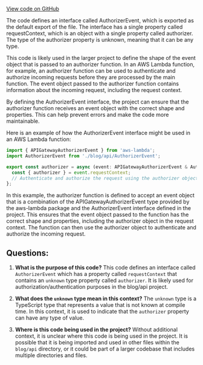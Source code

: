 [View code on GitHub](https://github.com/gaerongsalon/blog/src/handlers/authorization/AuthorizerEvent.ts)

The code defines an interface called AuthorizerEvent, which is exported as the default export of the file. The interface has a single property called requestContext, which is an object with a single property called authorizer. The type of the authorizer property is unknown, meaning that it can be any type.

This code is likely used in the larger project to define the shape of the event object that is passed to an authorizer function. In an AWS Lambda function, for example, an authorizer function can be used to authenticate and authorize incoming requests before they are processed by the main function. The event object passed to the authorizer function contains information about the incoming request, including the request context.

By defining the AuthorizerEvent interface, the project can ensure that the authorizer function receives an event object with the correct shape and properties. This can help prevent errors and make the code more maintainable.

Here is an example of how the AuthorizerEvent interface might be used in an AWS Lambda function:

```typescript
import { APIGatewayAuthorizerEvent } from 'aws-lambda';
import AuthorizerEvent from './blog/api/AuthorizerEvent';

export const authorizer = async (event: APIGatewayAuthorizerEvent & AuthorizerEvent) => {
  const { authorizer } = event.requestContext;
  // Authenticate and authorize the request using the authorizer object
};
```

In this example, the authorizer function is defined to accept an event object that is a combination of the APIGatewayAuthorizerEvent type provided by the aws-lambda package and the AuthorizerEvent interface defined in the project. This ensures that the event object passed to the function has the correct shape and properties, including the authorizer object in the request context. The function can then use the authorizer object to authenticate and authorize the incoming request.
## Questions: 
 1. **What is the purpose of this code?** 
This code defines an interface called `AuthorizerEvent` which has a property called `requestContext` that contains an `unknown` type property called `authorizer`. It is likely used for authorization/authentication purposes in the blog/api project.

2. **What does the `unknown` type mean in this context?** 
The `unknown` type is a TypeScript type that represents a value that is not known at compile time. In this context, it is used to indicate that the `authorizer` property can have any type of value.

3. **Where is this code being used in the project?** 
Without additional context, it is unclear where this code is being used in the project. It is possible that it is being imported and used in other files within the `blog/api` directory, or it could be part of a larger codebase that includes multiple directories and files.